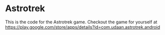 # Astrotrek

This is the code for the Astrotrek game.  Checkout the game for yourself at https://play.google.com/store/apps/details?id=com.udaan.astrotrek.android
